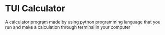 # TUI Calculator 
A calculator program made by using python programming language that you run and
make a calculation through  terminal in your computer

